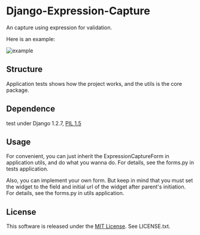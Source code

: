 Django-Expression-Capture
=========================

An capture using expression for validation.

Here is an example:

![example](https://raw.github.com/BusyJay/Django-Expression-Capture/master/capture.png "An example for the effect")

Structure
---------
Application tests shows how the project works, and the utils is the core package.

Dependence
----------
test under Django 1.2.7, [PIL 1.5](http://www.pythonware.com/products/pil/)

Usage
-----
For convenient, you can just inherit the ExpressionCaptureForm in application utils, and do what you wanna do. For details, see the forms.py in tests application.

Also, you can implement your own form. But keep in mind that you must set the widget to the field and initial url of the widget after parent's initiation. For details, see the forms.py in utils application.

License
-------
This software is released under the [MIT License](http://opensource.org/licenses/MIT). See LICENSE.txt.
